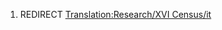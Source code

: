 1.  REDIRECT [Translation:Research/XVI
    Census/it](Translation:Research/XVI_Census/it "wikilink")